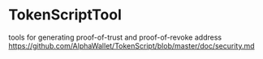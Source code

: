 # TokenScriptTool
tools for generating proof-of-trust and proof-of-revoke address https://github.com/AlphaWallet/TokenScript/blob/master/doc/security.md

